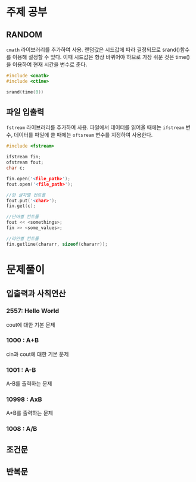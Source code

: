 # 주제 공부

## RANDOM

`cmath` 라이브러리를 추가하여 사용. 랜덤값은 시드값에 따라 결정되므로 srand()함수를 이용해 설정할 수 있다. 이때 시드값은 항상 바뀌어야 하므로 가장 쉬운 것은 time()을 이용하여 현재 시간을 변수로 준다.

```cpp
#include <cmath>
#include <ctime>

srand(time(0))
```

## 파일 입출력

`fstream` 라이브러리를 추가하여 사용. 파일에서 데이터를 읽어올 때에는 `ifstream` 변수, 데이터를 파일에 쓸 때에는 `oftsream` 변수를 지정하여 사용한다.

```cpp
#include <fstream>

ifstream fin;
ofstream fout;
char c;

fin.open('<file_path>');
fout.open('<file_path>');

//한 글자별 컨트롤
fout.put('<char>');
fin.get(c);

//단어별 컨트롤
fout << <somethings>;
fin >> <some_values>;

//라인별 컨트롤
fin.getline(chararr, sizeof(chararr));
```

# 문제풀이

## 입출력과 사칙연산
### 2557: Hello World
cout에 대한 기본 문제
### 1000 : A+B
cin과 cout에 대한 기본 문제
### 1001 : A-B
A-B를 출력하는 문제
### 10998 : AxB
A*B를 출력하는 문제
### 1008 : A/B
## 조건문

## 반복문